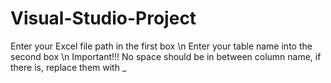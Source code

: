 # Visual-Studio-Project
  Enter your Excel file path in the first box \n
  Enter your table name into the second box \n
  Important!!! No space should be in between column name, if there is, replace them with _
